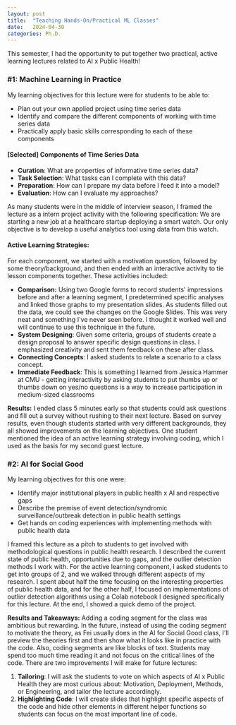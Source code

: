 ```yaml
---
layout: post
title:  "Teaching Hands-On/Practical ML Classes"
date:   2024-04-30 
categories: Ph.D. 
---
```


This semester, I had the opportunity to put together two practical, active learning lectures related to AI x Public Health! 

### #1: Machine Learning in Practice 

My learning objectives for this lecture were for students to be able to: 
- Plan out your own applied project using time series data
- Identify and compare the different components of working with time series data
- Practically apply basic skills corresponding to each of these components

#### **[Selected] Components of Time Series Data**
- **Curation**: What are properties of informative time series data? 
- **Task Selection**: What tasks can I complete with this data? 
- **Preparation**: How can I prepare my data before I feed it into a model?
- **Evaluation**: How can I evaluate my approaches? 

As many students were in the middle of interview season, I framed the lecture as a intern project activity with the following specification: We are starting a new job at a healthcare startup deploying a smart watch. Our only objective is to develop a useful analytics tool using data from this watch. 


#### Active Learning Strategies: 
For each component, we started with a motivation question, followed by some theory/background, and then ended with an interactive activity to tie lesson components together. These activities included:  
- **Comparison:** Using two Google forms to record students' impressions before and after a learning segment, I predetermined specific analyses and linked those graphs to my presentation slides. As students filled out the data, we could see the changes on the Google Slides. This was very neat and something I've never seen before. I thought it worked well and will continue to use this technique in the future. 
- **System Designing**: Given some criteria, groups of students create a design proposal to answer specific design questions in class. I emphasized creativity and sent them feedback on these after class. 
- **Connecting Concepts**: I asked students to relate a scenario to a class concept. 
- **Immediate Feedback**: This is something I learned from Jessica Hammer at CMU - getting interactivity by asking students to put thumbs up or thumbs down on yes/no questions is a way to increase participation in medium-sized classrooms 


**Results:** I ended class 5 minutes early so that students could ask questions and fill out a survey without rushing to their next lecture. Based on survey results, even though students started with very different backgrounds, they all showed improvements on the learning objectives. One student mentioned the idea of an active learning strategy involving coding, which I used as the basis for my second guest lecture. 

### #2: AI for Social Good

My learning objectives for this one were: 
- Identify major institutional players in public health x AI and respective gaps 
- Describe the premise of event detection/syndromic surveillance/outbreak detection in public health settings 
- Get hands on coding experiences with implementing methods with public health data 

I framed this lecture as a pitch to students to get involved with methodological questions in public health research. I described the current state of public health, opportunities due to gaps, and the outlier detection methods I work with. For the active learning component, I asked students to get into groups of 2, and we walked through different aspects of my research. I spent about half the time focusing on the interesting properties of public health data, and for the other half,  I focused on implementations of outlier detection algorithms using a Colab notebook I designed specifically for this lecture. At the end, I showed a quick demo of the project. 


**Results and Takeaways:** Adding a coding segment for the class was ambitious but rewarding. In the future, instead of using the coding segment to motivate the theory, as Fei usually does in the AI for Social Good class, I'll preview the theories first and then show what it looks like in practice with the code. Also, coding segments are like blocks of text. Students may spend too much time reading it and not focus on the critical lines of the code. There are two improvements I will make for future lectures: 


1. **Tailoring**: I will ask the students to vote on which aspects of AI x Public Health they are most curious about: Motivation, Deployment, Methods, or Engineering, and tailor the lecture accordingly. 
2. **Highlighting Code**: I will create slides that highlight specific aspects of the code and hide other elements in different helper functions so students can focus on the most important line of code. 




